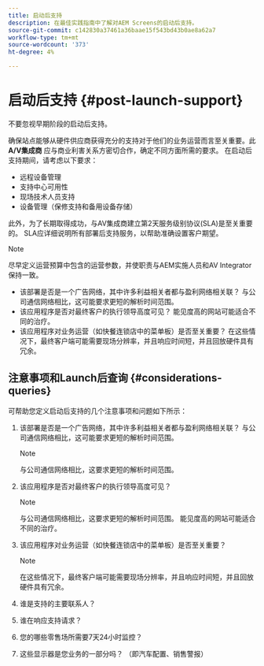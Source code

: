 ```yaml
---
title: 启动后支持
description: 在最佳实践指南中了解对AEM Screens的启动后支持。
source-git-commit: c142830a37461a36baae15f543bd43b0ae8a62a7
workflow-type: tm+mt
source-wordcount: '373'
ht-degree: 4%

---
```



# 启动后支持 {#post-launch-support}


不要忽视早期阶段的启动后支持。

确保站点能够从硬件供应商获得充分的支持对于他们的业务运营而言至关重要。此 **A/V集成商** 应与商业利害关系方密切合作，确定不同方面所需的要求。
在启动后支持期间，请考虑以下要求：

* 远程设备管理
* 支持中心可用性
* 现场技术人员支持
* 设备管理（保修支持和备用设备存储）

此外，为了长期取得成功，与AV集成商建立第2天服务级别协议(SLA)是至关重要的。 SLA应详细说明所有部署后支持服务，以帮助准确设置客户期望。

>[!NOTE]
>
>尽早定义运营预算中包含的运营参数，并使职责与AEM实施人员和AV Integrator保持一致。
>
>* 该部署是否是一个广告网络，其中许多利益相关者都与盈利网络相关联？ 与公司通信网络相比，这可能要求更短的解析时间范围。
>* 该应用程序是否对最终客户的执行领导高度可见？ 能见度高的网站可能适合不同的治疗。
>* 该应用程序对业务运营（如快餐连锁店中的菜单板）是否至关重要？ 在这些情况下，最终客户端可能需要现场分辨率，并且响应时间短，并且回放硬件具有冗余。

## 注意事项和Launch后查询 {#considerations-queries}

可帮助您定义启动后支持的几个注意事项和问题如下所示：

1. 该部署是否是一个广告网络，其中许多利益相关者都与盈利网络相关联？ 与公司通信网络相比，这可能要求更短的解析时间范围。
 
   >[!NOTE]
   >
   > 与公司通信网络相比，这要求更短的解析时间范围。

1. 该应用程序是否对最终客户的执行领导高度可见？

   >[!NOTE]
   >
   > 与公司通信网络相比，这要求更短的解析时间范围。 能见度高的网站可能适合不同的治疗。

1. 该应用程序对业务运营（如快餐连锁店中的菜单板）是否至关重要？

   >[!NOTE]
   >
   > 在这些情况下，最终客户端可能需要现场分辨率，并且响应时间短，并且回放硬件具有冗余。

1. 谁是支持的主要联系人？

1. 谁在响应支持请求？

1. 您的哪些零售场所需要7天24小时监控？

1. 这些显示器是您业务的一部分吗？ （即汽车配置、销售警报）
